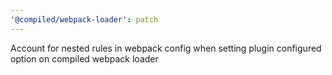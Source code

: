 ```yaml
---
'@compiled/webpack-loader': patch
---
```


Account for nested rules in webpack config when setting plugin configured option on compiled webpack loader
